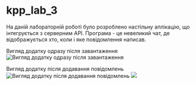 # kpp_lab_3
  На даній лабораторній роботі було розроблено настільну аплікацію, що інтегрується з серверним API. Програма - це невеликий чат, де відображується хто, коли і яке повідомлення написав.
  
Вигляд додатку одразу після завантаження
![Вигляд додатку одразу після завантаження](https://github.com/YuliaOsadchuk/kpp_lab_3/blob/master/1.png)

Вигляд додатку після додавання повідомлень
![Вигляд додатку після додавання повідомлень](https://github.com/YuliaOsadchuk/kpp_lab_3/blob/master/2.png)
![](https://github.com/YuliaOsadchuk/kpp_lab_3/blob/master/3.png)
